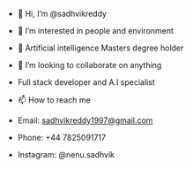 - 👋 Hi, I’m @sadhvikreddy
- 👀 I’m interested in people and environment
- 🌱 Artificial intelligence Masters degree holder
- 💞️ I’m looking to collaborate on anything
- Full stack developer and A.I specialist


- 📫 How to reach me 
-  Email: sadhvikreddy1997@gmail.com
-  Phone: +44 7825091717
-  Instagram: @nenu.sadhvik

<!---
sadhvikreddy/sadhvikreddy is a ✨ special ✨ repository because its `README.md` (this file) appears on your GitHub profile.
You can click the Preview link to take a look at your changes.
--->

